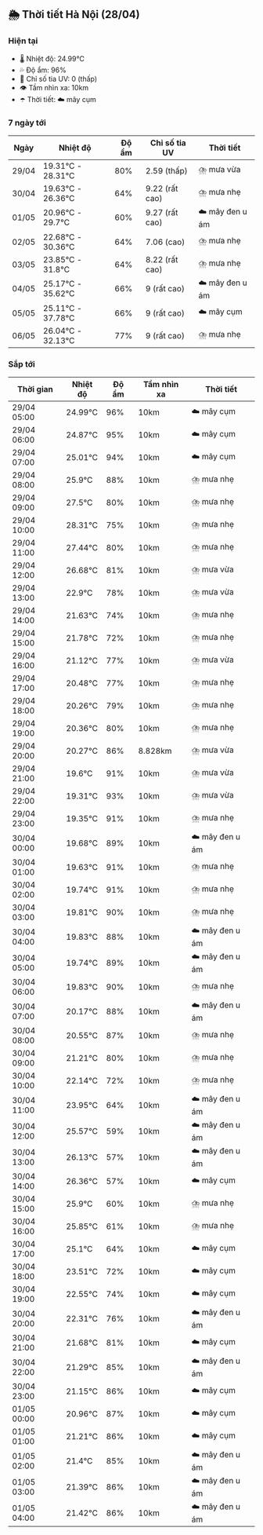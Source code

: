 ## 🌦️ Thời tiết Hà Nội (28/04)

### Hiện tại

- 🌡️ Nhiệt độ: 24.99℃
- 💦 Độ ẩm: 96%
- 🌟 Chỉ số tia UV: 0 (thấp)
- 👁️ Tầm nhìn xa: 10km
- ☂️ Thời tiết: ☁️ mây cụm

### 7 ngày tới

| Ngày | Nhiệt độ | Độ ẩm | Chỉ số tia UV | Thời tiết |
| --- | --- | --- | --- | --- |
| 29/04 | 19.31℃ - 28.31℃ | 80% | 2.59 (thấp) | ⛈️ mưa vừa |
| 30/04 | 19.63℃ - 26.36℃ | 64% | 9.22 (rất cao) | ⛈️ mưa nhẹ |
| 01/05 | 20.96℃ - 29.7℃ | 60% | 9.27 (rất cao) | ☁️ mây đen u ám |
| 02/05 | 22.68℃ - 30.36℃ | 64% | 7.06 (cao) | ⛈️ mưa nhẹ |
| 03/05 | 23.85℃ - 31.8℃ | 64% | 8.22 (rất cao) | ⛈️ mưa nhẹ |
| 04/05 | 25.17℃ - 35.62℃ | 66% | 9 (rất cao) | ☁️ mây đen u ám |
| 05/05 | 25.11℃ - 37.78℃ | 66% | 9 (rất cao) | ☁️ mây cụm |
| 06/05 | 26.04℃ - 32.13℃ | 77% | 9 (rất cao) | ⛈️ mưa nhẹ |

### Sắp tới

| Thời gian | Nhiệt độ | Độ ẩm | Tầm nhìn xa | Thời tiết |
| --- | --- | --- | --- | --- |
| 29/04 05:00 | 24.99℃ | 96% | 10km | ☁️ mây cụm |
| 29/04 06:00 | 24.87℃ | 95% | 10km | ☁️ mây cụm |
| 29/04 07:00 | 25.01℃ | 94% | 10km | ☁️ mây cụm |
| 29/04 08:00 | 25.9℃ | 88% | 10km | ⛈️ mưa nhẹ |
| 29/04 09:00 | 27.5℃ | 80% | 10km | ⛈️ mưa nhẹ |
| 29/04 10:00 | 28.31℃ | 75% | 10km | ⛈️ mưa nhẹ |
| 29/04 11:00 | 27.44℃ | 80% | 10km | ⛈️ mưa nhẹ |
| 29/04 12:00 | 26.68℃ | 81% | 10km | ⛈️ mưa vừa |
| 29/04 13:00 | 22.9℃ | 78% | 10km | ⛈️ mưa vừa |
| 29/04 14:00 | 21.63℃ | 74% | 10km | ⛈️ mưa nhẹ |
| 29/04 15:00 | 21.78℃ | 72% | 10km | ⛈️ mưa nhẹ |
| 29/04 16:00 | 21.12℃ | 77% | 10km | ⛈️ mưa vừa |
| 29/04 17:00 | 20.48℃ | 77% | 10km | ⛈️ mưa nhẹ |
| 29/04 18:00 | 20.26℃ | 79% | 10km | ⛈️ mưa nhẹ |
| 29/04 19:00 | 20.36℃ | 80% | 10km | ⛈️ mưa nhẹ |
| 29/04 20:00 | 20.27℃ | 86% | 8.828km | ⛈️ mưa vừa |
| 29/04 21:00 | 19.6℃ | 91% | 10km | ⛈️ mưa vừa |
| 29/04 22:00 | 19.31℃ | 93% | 10km | ⛈️ mưa vừa |
| 29/04 23:00 | 19.35℃ | 91% | 10km | ⛈️ mưa nhẹ |
| 30/04 00:00 | 19.68℃ | 89% | 10km | ☁️ mây đen u ám |
| 30/04 01:00 | 19.63℃ | 91% | 10km | ⛈️ mưa nhẹ |
| 30/04 02:00 | 19.74℃ | 91% | 10km | ⛈️ mưa nhẹ |
| 30/04 03:00 | 19.81℃ | 90% | 10km | ⛈️ mưa nhẹ |
| 30/04 04:00 | 19.83℃ | 88% | 10km | ☁️ mây đen u ám |
| 30/04 05:00 | 19.74℃ | 89% | 10km | ☁️ mây đen u ám |
| 30/04 06:00 | 19.83℃ | 90% | 10km | ⛈️ mưa nhẹ |
| 30/04 07:00 | 20.17℃ | 88% | 10km | ☁️ mây đen u ám |
| 30/04 08:00 | 20.55℃ | 87% | 10km | ⛈️ mưa nhẹ |
| 30/04 09:00 | 21.21℃ | 80% | 10km | ⛈️ mưa nhẹ |
| 30/04 10:00 | 22.14℃ | 72% | 10km | ⛈️ mưa nhẹ |
| 30/04 11:00 | 23.95℃ | 64% | 10km | ☁️ mây đen u ám |
| 30/04 12:00 | 25.57℃ | 59% | 10km | ☁️ mây đen u ám |
| 30/04 13:00 | 26.13℃ | 57% | 10km | ☁️ mây đen u ám |
| 30/04 14:00 | 26.36℃ | 57% | 10km | ☁️ mây cụm |
| 30/04 15:00 | 25.9℃ | 60% | 10km | ⛈️ mưa nhẹ |
| 30/04 16:00 | 25.85℃ | 61% | 10km | ⛈️ mưa nhẹ |
| 30/04 17:00 | 25.1℃ | 64% | 10km | ☁️ mây cụm |
| 30/04 18:00 | 23.51℃ | 72% | 10km | ☁️ mây cụm |
| 30/04 19:00 | 22.55℃ | 74% | 10km | ☁️ mây cụm |
| 30/04 20:00 | 22.31℃ | 76% | 10km | ☁️ mây đen u ám |
| 30/04 21:00 | 21.68℃ | 81% | 10km | ☁️ mây cụm |
| 30/04 22:00 | 21.29℃ | 85% | 10km | ☁️ mây đen u ám |
| 30/04 23:00 | 21.15℃ | 86% | 10km | ☁️ mây cụm |
| 01/05 00:00 | 20.96℃ | 87% | 10km | ☁️ mây cụm |
| 01/05 01:00 | 21.21℃ | 86% | 10km | ☁️ mây cụm |
| 01/05 02:00 | 21.4℃ | 85% | 10km | ☁️ mây đen u ám |
| 01/05 03:00 | 21.39℃ | 86% | 10km | ☁️ mây đen u ám |
| 01/05 04:00 | 21.42℃ | 86% | 10km | ☁️ mây đen u ám |
